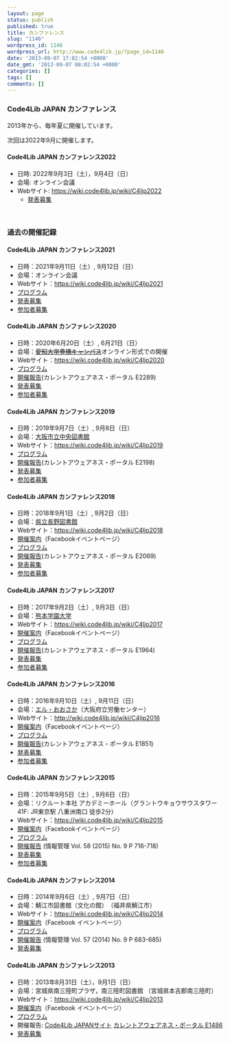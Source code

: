 ```yaml
---
layout: page
status: publish
published: true
title: カンファレンス
slug: "1146"
wordpress_id: 1146
wordpress_url: http://www.code4lib.jp/?page_id=1146
date: '2013-09-07 17:02:54 +0000'
date_gmt: '2013-09-07 08:02:54 +0000'
categories: []
tags: []
comments: []
---
```

<h3>Code4Lib JAPAN カンファレンス</h3>
<p>2013年から、毎年夏に開催しています。</p>
<p>次回は2022年9月に開催します。</p>

#### Code4Lib JAPAN カンファレンス2022

- 日時: 2022年9月3日（土），9月4日（日）
- 会場: オンライン会議
- Webサイト: https://wiki.code4lib.jp/wiki/C4ljp2022
  - [発表募集](/2022/04/conference-call-for-proposal/)

<p>&nbsp;</p>
<h3>過去の開催記録</h3>

<h4>Code4Lib JAPAN カンファレンス2021</h4>
<ul>
<li>日時：2021年9月11日（土）, 9月12日（日）</li>
<li>会場：オンライン会議</li>
<li>Webサイト：<a href="https://wiki.code4lib.jp/wiki/C4ljp2021">https://wiki.code4lib.jp/wiki/C4ljp2021</a></li>
<li><a href="https://wiki.code4lib.jp/wiki/C4ljp2021/program">プログラム</a></li>
<li><a href="/2021/04/conference-call-for-proposal/">発表募集</a></li>
<li><a href="/2021/08/conference-call-for-participation/">参加者募集</a></li>
</ul>

<h4>Code4Lib JAPAN カンファレンス2020</h4>
<ul>
<li>日時：2020年6月20日（土）, 6月21日（日）</li>
<li>会場：<del datetime="2020-04-12T04:53:32+00:00"><a href="http://www.aichi-u.ac.jp/profile/campus/toyohashi">愛知大学豊橋キャンパス</a></del>オンライン形式での開催</li>
<li>Webサイト：<a href="https://wiki.code4lib.jp/wiki/C4ljp2020">https://wiki.code4lib.jp/wiki/C4ljp2020</a></li>
<li><a href="https://wiki.code4lib.jp/wiki/C4ljp2020/program">プログラム</a></li>
<li><a href="https://current.ndl.go.jp/e2289">開催報告</a>(カレントアウェアネス・ポータル E2289)</li>
<li><a href="/2019/12/1705">発表募集</a></li>
<li><a href="/2020/05/1752">参加者募集</a></li>
</ul>

<h4>Code4Lib JAPAN カンファレンス2019</h4>
<ul>
<li>日時：2019年9月7日（土）, 9月8日（日）</li>
<li>会場：<a href="https://www.oml.city.osaka.lg.jp/index.php?page_id=134">大阪市立中央図書館</a></li>
<li>Webサイト：<a href="https://wiki.code4lib.jp/wiki/C4ljp2019">https://wiki.code4lib.jp/wiki/C4ljp2019</a></li>
<li><a href="https://wiki.code4lib.jp/wiki/C4ljp2019/program">プログラム</a></li>
<li><a href="https://current.ndl.go.jp/e2198">開催報告</a>(カレントアウェアネス・ポータル E2198)</li>
<li><a href="/2019/03/1641">発表募集</a></li>
<li><a href="/2019/08/1679">参加者募集</a></li>
</ul>

<h4>Code4Lib JAPAN カンファレンス2018</h4>
<ul>
<li>日時：2018年9月1日（土）, 9月2日（日）</li>
<li>会場：<a href="https://www.knowledge.pref.nagano.lg.jp/portal.html">県立長野図書館</a></li>
<li>Webサイト：<a href="https://wiki.code4lib.jp/wiki/C4ljp2018">https://wiki.code4lib.jp/wiki/C4ljp2018</a></li>
<li><a href="https://www.facebook.com/events/453605408402245/">開催案内</a>（Facebookイベントページ）</li>
<li><a href="https://wiki.code4lib.jp/wiki/C4ljp2018/program">プログラム</a></li>
<li><a href="https://current.ndl.go.jp/e2069">開催報告</a>(カレントアウェアネス・ポータル E2069)</li>
<li><a href="/2018/05/1554">発表募集</a></li>
<li><a href="/2018/07/1597">参加者募集</a></li>
</ul>

<h4>Code4Lib JAPAN カンファレンス2017</h4>
<ul>
<li>日時：2017年9月2日（土）, 9月3日（日）</li>
<li>会場：<a href="http://www.kumagaku.ac.jp/">熊本学園大学</a></li>
<li>Webサイト：<a href="https://wiki.code4lib.jp/wiki/C4ljp2017">https://wiki.code4lib.jp/wiki/C4ljp2017</a></li>
<li><a href="https://www.facebook.com/events/290537184714069/">開催案内</a>（Facebookイベントページ）</li>
<li><a href="https://wiki.code4lib.jp/wiki/C4ljp2017/program">プログラム</a></li>
<li><a href="https://current.ndl.go.jp/e1964">開催報告</a>(カレントアウェアネス・ポータル E1964)</li>
<li><a href="/2017/04/1456">発表募集</a></li>
<li><a href="/2017/07/1526">参加者募集</a></li>
</ul>

<h4>Code4Lib JAPAN カンファレンス2016</h4>
<ul>
<li>日時：2016年9月10日（土）, 9月11日（日）</li>
<li>会場：<a href="http://www.l-osaka.or.jp/">エル・おおさか</a>（大阪府立労働センター）</li>
<li>Webサイト：<a href="https://wiki.code4lib.jp/wiki/C4ljp2016">http://wiki.code4lib.jp/wiki/C4ljp2016</a></li>
<li><a href="https://www.facebook.com/events/1619923901666257/">開催案内</a>（Facebookイベントページ）</li>
<li><a href="https://wiki.code4lib.jp/wiki/C4ljp2016/program">プログラム</a></li>
<li><a href="https://current.ndl.go.jp/e1851">開催報告</a>(カレントアウェアネス・ポータル E1851)</li>
<li><a href="/2016/04/1351">発表募集</a></li>
<li><a href="/2016/07/1425">参加者募集</a></li>
</ul>

<h4>Code4Lib JAPAN カンファレンス2015</h4>
<ul>
<li>日時：2015年9月5日（土）, 9月6日（日）</li>
<li>会場：リクルート本社 アカデミーホール（グラントウキョウサウスタワー 41F: JR東京駅 八重洲南口 徒歩2分）</li>
<li>Webサイト：<a href="https://wiki.code4lib.jp/wiki/C4ljp2015">https://wiki.code4lib.jp/wiki/C4ljp2015</a></li>
<li><a href="https://www.facebook.com/events/752611648189572/">開催案内</a>（Facebookイベントページ）</li>
<li><a href="https://wiki.code4lib.jp/wiki/C4ljp2015/program">プログラム</a></li>
<li><a href="https://doi.org/10.1241/johokanri.58.716">開催報告</a> (情報管理 Vol. 58 (2015) No. 9 P 716-718)</li>
<li><a href="/2015/04/1252">発表募集</a></li>
<li><a href="/2015/07/1280">参加者募集</a></li>
</ul>

<h4>Code4Lib JAPAN カンファレンス2014</h4>
<ul>
<li>日時：2014年9月6日（土）, 9月7日（日）</li>
<li>会場：鯖江市図書館（文化の館）　（福井県鯖江市）</li>
<li>Webサイト：<a href="https://wiki.code4lib.jp/wiki/C4ljp2014">https://wiki.code4lib.jp/wiki/C4ljp2014</a></li>
<li><a href="https://www.facebook.com/events/678327505589289/">開催案内</a>（Facebook イベントページ）</li>
<li><a href="https://wiki.code4lib.jp/wiki/C4ljp2014/program">プログラム</a></li>
<li><a href="https://doi.org/10.1241/johokanri.57.683">開催報告</a> (情報管理 Vol. 57 (2014) No. 9 P 683-685)</li>
<li><a href="/2014/06/1166">発表募集</a></li>
</ul>

<h4>Code4Lib JAPAN カンファレンス2013</h4>
<ul>
<li>日時：2013年8月31日（土），9月1日（日）</li>
<li>会場：宮城県南三陸町プラザ，南三陸町図書館 （宮城県本吉郡南三陸町）</li>
<li>Webサイト：<a href="https://wiki.code4lib.jp/wiki/C4ljp2013">https://wiki.code4lib.jp/wiki/C4ljp2013</a></li>
<li><a href="https://www.facebook.com/events/508858532486640/">開催案内</a>（Facebook イベントページ）</li>
<li><a href="https://wiki.code4lib.jp/wiki/C4ljp2013">プログラム</a></li>
<li>開催報告: <a href="/2013/09/1155">Code4Lib JAPANサイト</a> <a href="https://current.ndl.go.jp/e1486">カレントアウェアネス・ポータル E1486</a></li>
<li><a href="/2013/07/1128">発表募集</a></li>
</ul>
